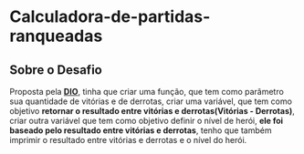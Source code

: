 # Calculadora-de-partidas-ranqueadas

## Sobre o Desafio 
   
  Proposta pela **[DIO](https://dio.me/)**, tinha que criar uma função, que tem como parâmetro sua quantidade de vitórias e de derrotas, criar uma variável, que tem como objetivo **retornar o resultado entre vitórias e derrotas(Vitórias - Derrotas)**, criar outra variável que tem como objetivo definir o nível de herói, **ele foi baseado pelo resultado entre vitórias e derrotas**, tenho que também imprimir o resultado entre vitórias e derrotas e o nível do herói.
